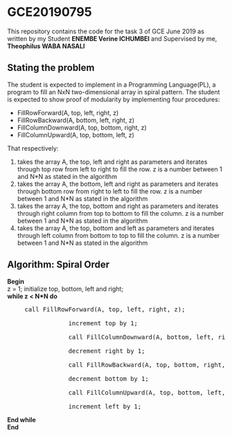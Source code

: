 # GCE20190795
This repository contains the code for the task 3 of GCE June 2019 as written by my Student <b>ENEMBE Verine ICHUMBEI</b> and Supervised by me, <b>Theophilus WABA NASALI</b>
<h2>Stating the problem</h2>
The student is expected to implement in a Programming Language(PL), a program to fill an NxN two-dimensional array in spiral pattern. The student is expected to show proof of modularity by implementing four procedures:
<ul>
  <li>FillRowForward(A, top, left, right, z)</li>
  <li>FillRowBackward(A, bottom, left, right, z)</li>
  <li>FillColumnDownward(A, top, bottom, right, z)</li>
  <li>FillColumnUpward(A, top, bottom, left, z)</li>
</ul>
That respectively:
<ol>
  <li>
    takes the array A, the top, left and right as parameters and iterates through top row from left to right to fill the row. z is a number     between 1 and N*N as stated in the algorithm
  </li>
  <li>
    takes the array A, the bottom, left and right as parameters and iterates through bottom row from right to left to fill the row. z is a number between 1 and N*N as stated in the algorithm
  </li>
  <li>
    takes the array A, the top, bottom and right as parameters and iterates through right column from top to bottom to fill the column. z is a number     between 1 and N*N as stated in the algorithm
  </li>
  <li>
    takes the array A, the top, bottom and left as parameters and iterates through left column from bottom to top to fill the column. z is a number     between 1 and N*N as stated in the algorithm
  </li>
</ol>
<h2>Algorithm: Spiral Order</h2>
<b>Begin</b>
  <div>
    z = 1; initialize top, bottom, left and right;
  </div>
  <div>
  <b>while z < N*N do</b>
         <div style="margin-left: 40px">
           <pre>call FillRowForward(A, top, left, right, z);<br>
            increment top by 1;<br>
            call FillColumnDownward(A, bottom, left, right, z);<br>
            decrement right by 1;<br>
            call FillRowBackward(A, top, bottom, right, z);<br>
            decrement bottom by 1;<br>
            call FillColumnUpward(A, top, bottom, left, z);<br>
            increment left by 1;<br></pre>
         </div>
       <b>End while</b>
  </div>
<b>End</b>
 

